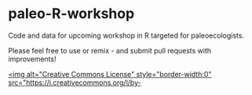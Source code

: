 # paleo-R-workshop
Code and data for upcoming workshop in R targeted for paleoecologists.

Please feel free to use or remix - and submit pull requests with improvements!

<a rel="license" href="http://creativecommons.org/licenses/by-nc/4.0/"><img alt="Creative Commons License" style="border-width:0" src="https://i.creativecommons.org/l/by-
